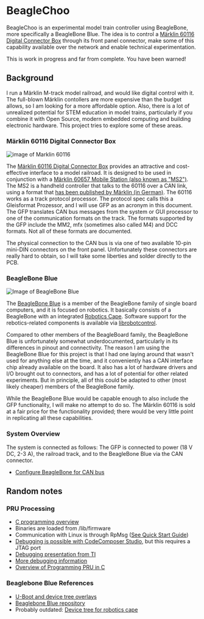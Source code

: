 # BeagleChoo
BeagleChoo is an experimental model train controller using BeagleBone, more specifically a BeagleBone Blue. The idea is to
control a [Märklin 60116 Digital Connector Box](https://www.maerklin.de/en/products/details/article/60116/) through its 
front panel connector, make some of this capability available over the network and enable technical experimentation.

This is work in progress and far from complete. You have been warned!

## Background

I run a Märklin M-track model railroad, and would like digital control with it. The full-blown 
Märklin contollers are more expensive than the budget allows, so I am looking for a more
affordable option. Also, there is a lot of unrealized potential for STEM education in model
trains, particularly if you combine it with Open Source, modern embedded computing and 
building electronic hardware. This project tries to explore some of these areas.

### Märklin 60116 Digital Connector Box

![image of Marklin 60116](https://static.maerklin.de/damcontent/17/17/1717b7e0d1a0ffddbdaf73d730107b291524290466.jpg)

The [Märklin 60116 Digital Connector Box](https://www.maerklin.de/en/products/details/article/60116/) 
provides an attractive and cost-effective interface to a model railroad. It is designed 
to be used in conjunction with a [Märklin 60657 Mobile Station (also known as "MS2")](https://www.maerklin.de/en/products/details/article/60657).
The MS2 is a handheld controller that talks to the 60116 over a CAN link, using a format that
[has been published by Märklin (in German)](https://www.maerklin.de/fileadmin/media/service/software-updates/cs2CAN-Protokoll-2_0.pdf).
The 60116 works as a track protocol processor. The protocol spec calls this a Gleisformat Prozessor,
and I will use GFP as an acronym in this document. The GFP translates CAN bus messages from the
system or GUI processor to one of the communication formats on the track. The formats supported by
the GFP include the MM2, mfx (sometimes also called M4) and DCC formats. Not all of these formats
are documented.

The physical connection to the CAN bus is via one of two available 10-pin mini-DIN connectors
on the front panel. Unfortunately these connectors are really hard to obtain, so I will take
some liberties and solder directly to the PCB.

### BeagleBone Blue
![Image of BeagleBone Blue](https://beagleboard.org/static/images/250px/beagle-blue-pck.png)

The [BeagleBone Blue](http://beagleboard.org/blue) is a member of the BeagleBone family of single board 
computers, and it is focused on robotics. It basically consists of a BeagleBone with an integrated
[Robotics Cape](https://beagleboard.org/capes#robotics). Software support for the rebotics-related
components is available via [librobotcontrol](https://github.com/StrawsonDesign/librobotcontrol).

Compared to other members of the BeagleBoard family, the BeagleBone Blue is unfortunately somewhat 
underdocumented, particularly in its differences in pinout and connectivity. The reason I am 
using the BeagleBone Blue for this project is that I had one laying around that wasn't used for
anything else at the time, and it conveniently has a CAN interface chip already available 
on the board. It also has a lot of hardware drivers and I/O brought out to connectors, and has
a lot of potential for other related experiments. But in principle, all of this could be adapted
to other (most likely cheaper) members of the BeagleBone family.

While the BeagleBone Blue would be capable enough to also include the GFP functionality,
I will make no attempt to do so. The Märklin 60116 is sold at a fair price for the functionality
provided; there would be very little point in replicating all these capabilities. 

### System Overview
The system is connected as follows: The GFP is connected to power (18 V DC, 2-3 A), the railroad track,
and to the BeagleBone Blue via the CAN connector.

* [Configure BeagleBone for CAN bus](master/CAN/README.md)

## Random notes
### PRU Processing

* [C programming overview](http://www.righto.com/2016/09/how-to-run-c-programs-on-beaglebones.html)
* Binaries are loaded from /lib/firmware
* Communication with Linux is through RpMsg ([See Quick Start Guide](https://processors.wiki.ti.com/index.php/RPMsg_Quick_Start_Guide))
* [Debugging is possible with CodeComposer Studio](http://software-dl.ti.com/ccs/esd/documents/users_guide/ccs_debug-main.html#configuring-the-debugger), but this requires a JTAG port
* [Debugging presentation from TI](https://training.ti.com/system/files/docs/debug_pru_using_ccs_slides.pdf)
* [More debugging information](https://www.element14.com/community/community/designcenter/single-board-computers/next-genbeaglebone/blog/2019/05/18/debugging-the-beaglebone-pru-in-ccs)
* [Overview of Programming PRU in C](https://www.element14.com/community/community/designcenter/single-board-computers/next-genbeaglebone/blog/2019/05/14/coding-for-the-beaglebone-pru-with-c-in-2019)

### Beaglebone Blue References
* [U-Boot and device tree overlays](https://elinux.org/Beagleboard:BeagleBoneBlack_Debian#U-Boot_Overlays)
* [Beaglebone Blue repository](https://github.com/beagleboard/beaglebone-blue)
* Probably outdated: [Device tree for robotics cape](https://github.com/StrawsonDesign/librobotcontrol/blob/master/device_tree/dtb-4.14-ti/am335x-boneblue.dts)
